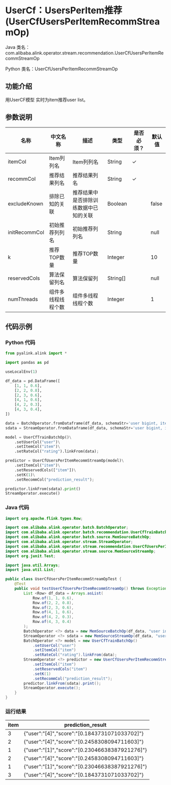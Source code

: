 # UserCf：UsersPerItem推荐 (UserCfUsersPerItemRecommStreamOp)
Java 类名：com.alibaba.alink.operator.stream.recommendation.UserCfUsersPerItemRecommStreamOp

Python 类名：UserCfUsersPerItemRecommStreamOp


## 功能介绍
用UserCF模型 实时为item推荐user list。

## 参数说明

| 名称 | 中文名称 | 描述 | 类型 | 是否必须？ | 默认值 |
| --- | --- | --- | --- | --- | --- |
| itemCol | Item列列名 | Item列列名 | String | ✓ |  |
| recommCol | 推荐结果列名 | 推荐结果列名 | String | ✓ |  |
| excludeKnown | 排除已知的关联 | 推荐结果中是否排除训练数据中已知的关联 | Boolean |  | false |
| initRecommCol | 初始推荐列列名 | 初始推荐列列名 | String |  | null |
| k | 推荐TOP数量 | 推荐TOP数量 | Integer |  | 10 |
| reservedCols | 算法保留列名 | 算法保留列 | String[] |  | null |
| numThreads | 组件多线程线程个数 | 组件多线程线程个数 | Integer |  | 1 |

## 代码示例
### Python 代码
```python
from pyalink.alink import *

import pandas as pd

useLocalEnv(1)

df_data = pd.DataFrame([
    [1, 1, 0.6],
    [2, 2, 0.8],
    [2, 3, 0.6],
    [4, 1, 0.6],
    [4, 2, 0.3],
    [4, 3, 0.4],
])

data = BatchOperator.fromDataframe(df_data, schemaStr='user bigint, item bigint, rating double')
sdata = StreamOperator.fromDataframe(df_data, schemaStr='user bigint, item bigint, rating double')

model = UserCfTrainBatchOp()\
    .setUserCol("user")\
    .setItemCol("item")\
    .setRateCol("rating").linkFrom(data);

predictor = UserCfUsersPerItemRecommStreamOp(model)\
    .setItemCol("item")\
    .setReservedCols(["item"])\
    .setK(1)\
    .setRecommCol("prediction_result");

predictor.linkFrom(sdata).print()
StreamOperator.execute()
```
### Java 代码
```java
import org.apache.flink.types.Row;

import com.alibaba.alink.operator.batch.BatchOperator;
import com.alibaba.alink.operator.batch.recommendation.UserCfTrainBatchOp;
import com.alibaba.alink.operator.batch.source.MemSourceBatchOp;
import com.alibaba.alink.operator.stream.StreamOperator;
import com.alibaba.alink.operator.stream.recommendation.UserCfUsersPerItemRecommStreamOp;
import com.alibaba.alink.operator.stream.source.MemSourceStreamOp;
import org.junit.Test;

import java.util.Arrays;
import java.util.List;

public class UserCfUsersPerItemRecommStreamOpTest {
	@Test
	public void testUserCfUsersPerItemRecommStreamOp() throws Exception {
		List <Row> df_data = Arrays.asList(
			Row.of(1, 1, 0.6),
			Row.of(2, 2, 0.8),
			Row.of(2, 3, 0.6),
			Row.of(4, 1, 0.6),
			Row.of(4, 2, 0.3),
			Row.of(4, 3, 0.4)
		);
		BatchOperator <?> data = new MemSourceBatchOp(df_data, "user int, item int, rating double");
		StreamOperator <?> sdata = new MemSourceStreamOp(df_data, "user int, item int, rating double");
		BatchOperator <?> model = new UserCfTrainBatchOp()
			.setUserCol("user")
			.setItemCol("item")
			.setRateCol("rating").linkFrom(data);
		StreamOperator <?> predictor = new UserCfUsersPerItemRecommStreamOp(model)
			.setItemCol("item")
			.setReservedCols("item")
			.setK(1)
			.setRecommCol("prediction_result");
		predictor.linkFrom(sdata).print();
		StreamOperator.execute();
	}
}
```

### 运行结果
item|prediction_result
----|-----------------
3|{"user":"[4]","score":"[0.1843731071033702]"}
2|{"user":"[4]","score":"[0.2458308094711603]"}
1|{"user":"[1]","score":"[0.23046638387921276]"}
2|{"user":"[4]","score":"[0.2458308094711603]"}
1|{"user":"[1]","score":"[0.23046638387921276]"}
3|{"user":"[4]","score":"[0.1843731071033702]"}
